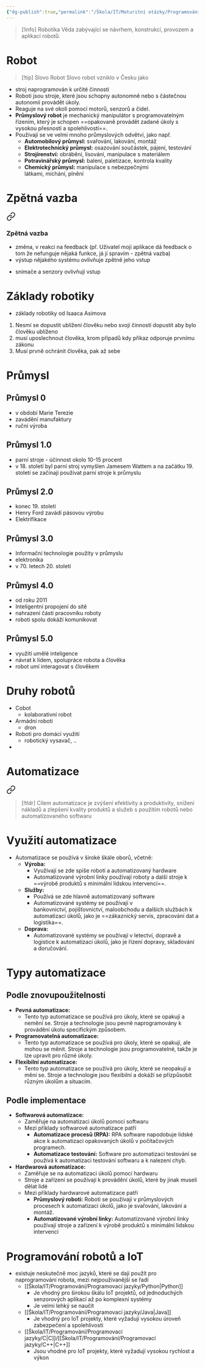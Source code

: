 ```yaml
---
{"dg-publish":true,"permalink":"/Škola/IT/Maturitní otázky/Programování/Základní pojmy v oblasti robotiky/","tags":["IT","Robotika","Maturitní_otázka","Programování"],"created":"2023-12-19T09:11:22.155+01:00","updated":"2024-05-14T20:12:49.975+02:00"}
---
```


> [!info] Robotika
> Věda zabývající se návrhem, konstrukcí, provozem a aplikací robotů.
# Robot
> [!tip] Slovo Robot
> Slovo robot vzniklo v Česku jako
- stroj naprogramován k určité činnosti
- Roboti jsou stroje, které jsou schopny autonomně nebo s částečnou autonomií provádět úkoly.
- Reaguje na své okolí pomocí motorů, senzorů a čidel.
- **Průmyslový robot** je mechanický manipulátor s programovatelným řízením, který je schopen ==opakovaně provádět zadané úkoly s vysokou přesností a spolehlivostí==.
- Používají se ve velmi mnoho průmyslových odvětví, jako např.
	- **Automobilový průmysl:** svařování, lakování, montáž
	- **Elektrotechnický průmysl:** osazování součástek, pájení, testování
	- **Strojírenství:** obrábění, lisování, manipulace s materiálem
	- **Potravinářský průmysl:** balení, paletizace, kontrola kvality
	- **Chemický průmysl:** manipulace s nebezpečnými látkami, míchání, plnění
# Zpětná vazba

<div class="transclusion internal-embed is-loaded"><a class="markdown-embed-link" href="/skola/it/maturitni-otazky/pocitacove-site-a-kybernetika/uvod-do-kyberneticke-bezpecnosti/#zpetna-vazba" aria-label="Open link"><svg xmlns="http://www.w3.org/2000/svg" width="24" height="24" viewBox="0 0 24 24" fill="none" stroke="currentColor" stroke-width="2" stroke-linecap="round" stroke-linejoin="round" class="svg-icon lucide-link"><path d="M10 13a5 5 0 0 0 7.54.54l3-3a5 5 0 0 0-7.07-7.07l-1.72 1.71"></path><path d="M14 11a5 5 0 0 0-7.54-.54l-3 3a5 5 0 0 0 7.07 7.07l1.71-1.71"></path></svg></a><div class="markdown-embed">



### Zpětná vazba 
- změna, v reakci na feedback (př. Uživatel mojí aplikace dá feedback o tom že nefunguje nějaká funkce, já jí spravím - zpětná vazba)
- výstup nějakého systému ovlivňuje zpětně jeho vstup

</div></div>

- snímače a senzory ovlivňují vstup
# Základy robotiky
- základy robotiky od Isaaca Asimova
1. Nesmí se dopustit ublížení člověku nebo svojí činností dopustit aby bylo člověku ublíženo
2. musí uposlechnout člověka, krom případů kdy příkaz odporuje prvnímu zákonu
3. Musí prvně ochránit člověka, pak až sebe
# Průmysl
## Průmysl 0
- v období Marie Terezie
- zavádění manufaktury
- ruční výroba
## Průmysl 1.0
- parní stroje - účinnost okolo 10-15 procent
- v 18. století byl parní stroj vymyšlen Jamesem Wattem a na začátku 19. století se začínají používat parní stroje k průmyslu
## Průmysl 2.0
- konec 19. století
- Henry Ford zavádí pásovou výrobu
- Elektrifikace 
## Průmysl 3.0
- Informační technologie použity v průmyslu
- elektronika 
- v 70. letech 20. století
## Průmysl 4.0
- od roku 2011
- Inteligentní propojení do sítě
- nahrazení části pracovníku roboty
- roboti spolu dokáží komunikovat
## Průmysl 5.0 
- využití umělé inteligence
- návrat k lidem, spolupráce robota a člověka
- robot umí interagovat s člověkem
# Druhy robotů
- Cobot 
	- kolaborativní robot
- Armádní roboti
	- dron
- Roboti pro domácí využití
	- robotický vysavač, ..
- 
# Automatizace

<div class="transclusion internal-embed is-loaded"><a class="markdown-embed-link" href="/skola/it/automatizace/" aria-label="Open link"><svg xmlns="http://www.w3.org/2000/svg" width="24" height="24" viewBox="0 0 24 24" fill="none" stroke="currentColor" stroke-width="2" stroke-linecap="round" stroke-linejoin="round" class="svg-icon lucide-link"><path d="M10 13a5 5 0 0 0 7.54.54l3-3a5 5 0 0 0-7.07-7.07l-1.72 1.71"></path><path d="M14 11a5 5 0 0 0-7.54-.54l-3 3a5 5 0 0 0 7.07 7.07l1.71-1.71"></path></svg></a><div class="markdown-embed">






> [!tldr]
Cílem automatizace je zvýšení efektivity a produktivity, snížení nákladů a zlepšení kvality produktů a služeb s použitím robotů nebo automatizovaného softwaru

# Využití automatizace
- Automatizace se používá v široké škále oborů, včetně:
	- **Výroba:**
		- Využívají se zde spíše roboti a automatizovaný hardware
		- Automatizované výrobní linky používají roboty a další stroje k ==výrobě produktů s minimální lidskou intervencí==.
	- **Služby:** 
		- Používá se zde hlavně automatizovaný software
		- Automatizované systémy se používají v bankovnictví, pojišťovnictví, maloobchodu a dalších službách k automatizaci úkolů, jako je ==zákaznický servis, zpracování dat a logistika==.
	- **Doprava:** 
		- Automatizované systémy se používají v letectví, dopravě a logistice k automatizaci úkolů, jako je řízení dopravy, skladování a doručování.

# Typy automatizace
## Podle znovupoužitelnosti
- **Pevná automatizace:** 
	- Tento typ automatizace se používá pro úkoly, které se opakují a nemění se. Stroje a technologie jsou pevně naprogramovány k provádění úkolu specifickým způsobem.
- **Programovatelná automatizace:** 
	- Tento typ automatizace se používá pro úkoly, které se opakují, ale mohou se měnit. Stroje a technologie jsou programovatelné, takže je lze upravit pro různé úkoly.
- **Flexibilní automatizace:** 
	- Tento typ automatizace se používá pro úkoly, které se neopakují a mění se. Stroje a technologie jsou flexibilní a dokáží se přizpůsobit různým úkolům a situacím.
## Podle implementace
- **Softwarová automatizace:**
	- Zaměřuje na automatizaci úkolů pomocí softwaru
	- Mezi příklady softwarové automatizace patří
		- **Automatizace procesů (RPA):** RPA software napodobuje lidské akce k automatizaci opakovaných úkolů v počítačových programech.
		- **Automatizace testování:** Software pro automatizaci testování se používá k automatizaci testování softwaru a k nalezení chyb.
- **Hardwarová automatizace:**
	- Zaměřuje se na automatizaci úkolů pomocí hardwaru
	- Stroje a zařízení se používají k provádění úkolů, které by jinak museli dělat lidé
	- Mezi příklady hardwarové automatizace patří
		- **Průmyslový roboti:** Roboti se používají v průmyslových procesech k automatizaci úkolů, jako je svařování, lakování a montáž.
		- **Automatizované výrobní linky:** Automatizované výrobní linky používají stroje a zařízení k výrobě produktů s minimální lidskou intervencí

</div></div>

# Programování robotů a IoT
- existuje neskutečně moc jazyků, které se dají použít pro naprogramování robota, mezi nejpoužívanější se řadí
	- [[Škola/IT/Programování/Programovací jazyky/Python\|Python]] 
		- Je vhodný pro širokou škálu IoT projektů, od jednoduchých senzorových aplikací až po komplexní systémy
		- Je velmi lehký se naučit
	- [[Škola/IT/Programování/Programovací jazyky/Java\|Java]]
		- Je vhodný pro IoT projekty, které vyžadují vysokou úroveň zabezpečení a spolehlivosti
	- [[Škola/IT/Programování/Programovací jazyky/C\|C]]/[[Škola/IT/Programování/Programovací jazyky/C++\|C++]]
		- Jsou vhodné pro IoT projekty, které vyžadují vysokou rychlost a výkon